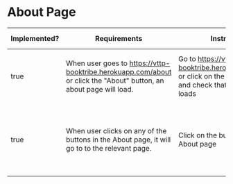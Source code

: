 # About Page

<table><thead><tr><th data-type="checkbox">Implemented?</th><th>Requirements</th><th>Instructions</th><th>Expected Results</th></tr></thead><tbody><tr><td>true</td><td>When user goes to <a href="https://vttp-booktribe.herokuapp.com/about">https://vttp-booktribe.herokuapp.com/about</a> or click the "About" button, an about page will load.</td><td>Go to <a href="https://vttp-booktribe.herokuapp.com/about">https://vttp-booktribe.herokuapp.com/about</a> or click on the "About" button and check that the About page loads</td><td>About page with relevant details will load.</td></tr><tr><td>true</td><td>When user clicks on any of the buttons in the About page, it will go to to the relevant page.</td><td>Click on the buttons in the About page</td><td>Buttons should direct users to the relevant pages on the site.</td></tr></tbody></table>
